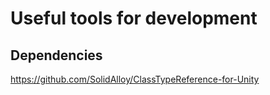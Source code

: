 # Useful tools for development

## Dependencies
https://github.com/SolidAlloy/ClassTypeReference-for-Unity